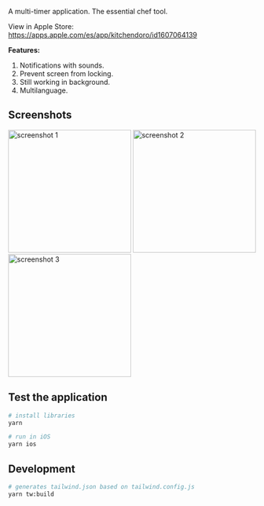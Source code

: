 A multi-timer application. The essential chef tool.

View in Apple Store:  
https://apps.apple.com/es/app/kitchendoro/id1607064139

**Features:**

1. Notifications with sounds.
2. Prevent screen from locking.
3. Still working in background.
4. Multilanguage.

## Screenshots

<img src="https://user-images.githubusercontent.com/5312427/150983227-7e7b3d45-2519-4bd6-a565-f1b2af67e03d.png" width="250" alt="screenshot 1"> <img src="https://user-images.githubusercontent.com/5312427/150701664-229df631-cb2e-4947-b4b8-34e376704235.png" width="250" alt="screenshot 2"> <img src="https://user-images.githubusercontent.com/5312427/150976750-d97d05d8-dea6-4154-b311-5f84266fe21d.png" width="250" alt="screenshot 3">

## Test the application

```bash
# install libraries
yarn

# run in iOS
yarn ios
```

## Development

```bash
# generates tailwind.json based on tailwind.config.js
yarn tw:build
```
